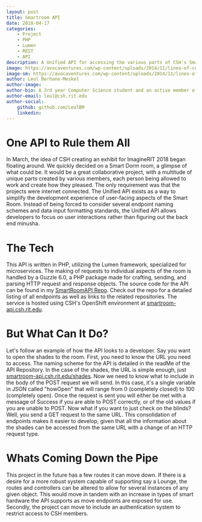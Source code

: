 ```yaml
---
layout: post
title: Smartroom API
date: 2018-04-17
categories:
    - Project
    - PHP
    - Lumen
    - REST
    - API
description: A Unified API for accessing the various parts of CSH's Smart Room Display
image: https://avocaventures.com/wp-content/uploads/2014/11/lines-of-code.jpg
image-sm: https://avocaventures.com/wp-content/uploads/2014/11/lines-of-code.jpg
author: Leul Berhane-Meskel
author-image: 
author-bio: A 3rd year Computer Science student and an active member of CSH. A Developing Developer.
author-email: leul@csh.rit.edu
author-social:
    github: github.com/LeulBM
    linkedin: 
---
```

# One API to Rule them All
In March, the idea of CSH creating an exhibit for ImagineRIT 2018 began floating around. We quickly decided on a Smart Dorm room, a glimpse of what could be. It would be a great collaborative
 project, with a multitude of unique parts created by various members, each person being allowed to work and create how they pleased. The only requirement was that the projects were internet 
connected. The Unified API exists as a way to simplify the development experience of user-facing aspects of the Smart Room. Instead of being forced to consider several endpoint 
naming schemes and data input formatting standards, the Unified API allows developers to focus on user interactions rather than figuring out the back end minusha.

# The Tech
This API is written in PHP, utilizing the Lumen framework, specialized for microservices. The making of requests to individual aspects of the room is handled by a Guzzle 6.0, a PHP package 
made for crafting, sending, and parsing HTTP request and response objects. The source code for the API can be found in my [SmartRoomAPI Repo](https://github.com/LeulBM/SmartRoomAPI). 
Check out the repo for a detailed listing of all endpoints as well as links to the related repositories. The service is hosted using CSH's OpenShift environment at 
[smartroom-api.csh.rit.edu](https://smartroom-api.csh.rit.edu).

# But What Can It Do?
Let's follow an example of how the API looks to a developer. Say you want to open the shades to the room. First, you need to know the URL you need to access. The naming scheme for the 
API is detailed in the readMe of the API Repository. In the case of the shades, the URL is simple enough, just [smartroom-api.csh.rit.edu/shades](https://smartroom-api.csh.rit.edu/shades). Now we need 
to know what to include in the body of the POST request we will send. In this case, it's a single variable in JSON called "howOpen" that will range from 0 (completely closed) to 100 (completely
 open). Once the request is sent you will either be met with a message of Success if you are able to POST correctly, or of the old values if you are unable to POST. Now what if you want to 
just check on the blinds? Well, you send a GET request to the same URL. This consolidation of endpoints makes it easier to develop, given that all the information about the shades 
can be accessed from the same URL with a change of an HTTP request type.

# Whats Coming Down the Pipe
This project in the future has a few routes it can move down. If there is a desire for a more robust system capable of supporting say a Lounge, the routes and controllers can be altered to allow for several instances 
of any given object. This would move in tandem with an increase in types of smart hardware the API supports as move endpoints are exposed for use. Secondly, the project can move to include an authentication 
system to restrict access to CSH members.

